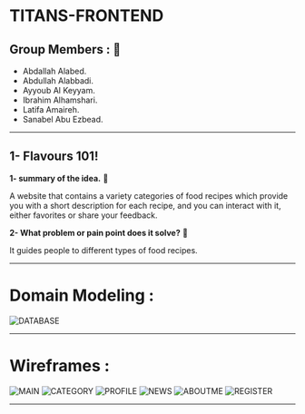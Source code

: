 # TITANS-FRONTEND

## Group Members : 👥
- Abdallah Alabed.
- Abdullah Alabbadi.
- Ayyoub Al Keyyam.
- Ibrahim Alhamshari.
- Latifa Amaireh.
- Sanabel Abu Ezbead.
-------------------------------------------------------------------------------------------------------------------

## 1- Flavours 101!

**1- summary of the idea.** :pushpin:

A website that contains a variety categories of food recipes which provide you with a short description for each recipe, and you can interact with it, either favorites or share your feedback.

  
**2- What problem or pain point does it solve?** :pushpin:

It guides people to different types of food recipes.

---------------------------------------------------------------------------------------------------------------------
# Domain Modeling : 

![DATABASE](/images/Screenshot_8.png)

---------------------------------------------------------------------------------------------------------------------
# Wireframes :

![MAIN](Screenshot_1.png)
![CATEGORY](./images/Screenshot_2.png)
![PROFILE](./images/Screenshot_3.png)
![NEWS](./images/Screenshot_4.png)
![ABOUTME](./images/Screenshot_5.png)
![REGISTER](./images/Screenshot_6.png)

---------------------------------------------------------------------------------------------------------------------


